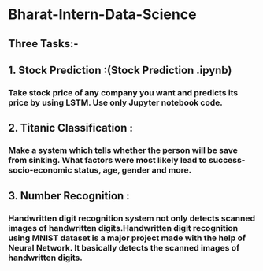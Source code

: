 # Bharat-Intern-Data-Science

## Three Tasks:-
## 1. Stock Prediction :(Stock Prediction .ipynb)
### Take stock price of any company you want and predicts its price by using LSTM. Use only Jupyter notebook code.

## 2. Titanic Classification :
### Make a system which tells whether the person will be save from sinking. What factors were most likely lead to success-socio-economic status, age, gender and more.

## 3. Number Recognition :
### Handwritten digit recognition system not only detects scanned images of handwritten digits.Handwritten digit recognition using MNIST dataset is a major project made with the help of Neural Network. It basically detects the scanned images of handwritten digits.
